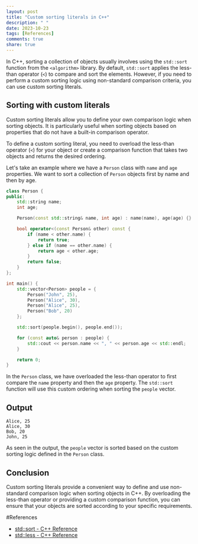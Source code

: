```yaml
---
layout: post
title: "Custom sorting literals in C++"
description: " "
date: 2023-10-23
tags: [References]
comments: true
share: true
---
```


In C++, sorting a collection of objects usually involves using the `std::sort` function from the `<algorithm>` library. By default, `std::sort` applies the less-than operator (`<`) to compare and sort the elements. However, if you need to perform a custom sorting logic using non-standard comparison criteria, you can use custom sorting literals.

## Sorting with custom literals

Custom sorting literals allow you to define your own comparison logic when sorting objects. It is particularly useful when sorting objects based on properties that do not have a built-in comparison operator.

To define a custom sorting literal, you need to overload the less-than operator (`<`) for your object or create a comparison function that takes two objects and returns the desired ordering.

Let's take an example where we have a `Person` class with `name` and `age` properties. We want to sort a collection of `Person` objects first by name and then by age.

```cpp
class Person {
public:
    std::string name;
    int age;

    Person(const std::string& name, int age) : name(name), age(age) {}

    bool operator<(const Person& other) const {
        if (name < other.name) {
            return true;
        } else if (name == other.name) {
            return age < other.age;
        }
        return false;
    }
};

int main() {
    std::vector<Person> people = {
        Person("John", 25),
        Person("Alice", 30),
        Person("Alice", 25),
        Person("Bob", 20)
    };

    std::sort(people.begin(), people.end());

    for (const auto& person : people) {
        std::cout << person.name << ", " << person.age << std::endl;
    }

    return 0;
}
```

In the `Person` class, we have overloaded the less-than operator to first compare the `name` property and then the `age` property. The `std::sort` function will use this custom ordering when sorting the `people` vector.

## Output

```
Alice, 25
Alice, 30
Bob, 20
John, 25
```

As seen in the output, the `people` vector is sorted based on the custom sorting logic defined in the `Person` class.

## Conclusion

Custom sorting literals provide a convenient way to define and use non-standard comparison logic when sorting objects in C++. By overloading the less-than operator or providing a custom comparison function, you can ensure that your objects are sorted according to your specific requirements.

#References
- [std::sort - C++ Reference](https://en.cppreference.com/w/cpp/algorithm/sort)
- [std::less - C++ Reference](https://en.cppreference.com/w/cpp/utility/functional/less)